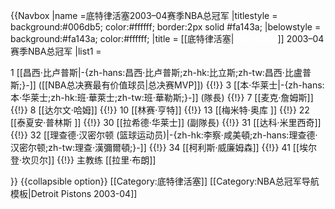 {{Navbox
|name =底特律活塞2003–04赛季NBA总冠军
|titlestyle = background:#006db5; color:#ffffff; border:2px solid #fa143a;
|belowstyle = background:#fa143a; color:#ffffff;
|title = [[底特律活塞|<span style="color:#ffffff;">底特律活塞</span>]] 2003–04赛季NBA总冠军
|list1 = <div>
1 [[昌西·比卢普斯|-{zh-hans:昌西·比卢普斯;zh-hk:比立斯;zh-tw:昌西·比盧普斯;}-]] ([[NBA总决赛最有价值球员|总决赛MVP]]) {{!}}
3 [[本·华莱士|-{zh-hans:本·华莱士;zh-hk:班·華萊士;zh-tw:班·華勒斯;}-]] (隊長) {{!}}
7 [[麦克·詹姆斯]] {{!}}
8 [[达尔文·哈姆]] {{!}}
10 [[林赛·亨特]] {{!}}
13 [[梅米特·奥库 ]] {{!}}
22 [[泰夏安·普林斯 ]] {{!}}
30 [[拉希德·华莱士]] (副隊長) {{!}}
31 [[达科·米里西奇]] {{!}}
32 [[理查德·汉密尔顿 (篮球运动员)|-{zh-hk:李察·咸美頓;zh-hans:理查德·汉密尔顿;zh-tw:理查·漢彌爾頓;}-]] {{!}}
34 [[柯利斯·威廉姆森]] {{!}}
41 [[埃尔登·坎贝尔]] {{!}}
主教练 [[拉里·布朗]]
</div>
}}<noinclude>
{{collapsible option}}
[[Category:底特律活塞]]
[[Category:NBA总冠军导航模板|Detroit Pistons 2003-04]]
</noinclude>